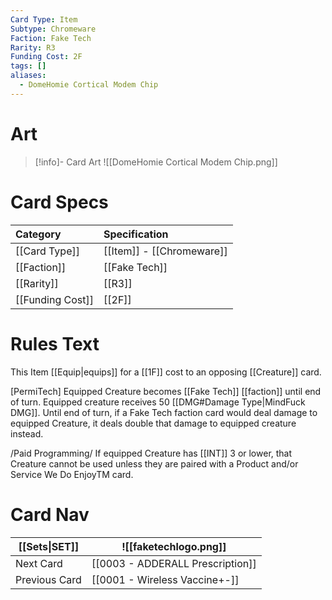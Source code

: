 ```yaml
---
Card Type: Item
Subtype: Chromeware
Faction: Fake Tech
Rarity: R3
Funding Cost: 2F
tags: []
aliases:
  - DomeHomie Cortical Modem Chip
---
```

# Art

> [!info]- Card Art
> ![[DomeHomie Cortical Modem Chip.png]]

# Card Specs

| Category | Specification| 
| :--- | :--- |
| [[Card Type]] | [[Item]] - [[Chromeware]] |  
| [[Faction]] | [[Fake Tech]] | 
| [[Rarity]] | [[R3]]  |
| [[Funding Cost]] | [[2F]] |  

# Rules Text  

This Item [[Equip|equips]] for a [[1F]] cost to an opposing [[Creature]] card.  

[PermiTech] Equipped Creature becomes [[Fake Tech]] [[faction]] until end of turn. 
Equipped creature receives 50 [[DMG#Damage Type|MindFuck DMG]]. 
Until end of turn, if a Fake Tech faction card would deal damage to equipped Creature, it deals double that damage to equipped creature instead.  

/Paid Programming/ If equipped Creature has [[INT]] 3 or lower, that Creature cannot be used unless they are paired with a Product and/or Service We Do EnjoyTM card.  


# Card Nav

| [[Sets\|SET]] | ![[faketechlogo.png]] |
| --- | --- |
| Next Card | [[0003 - ADDERALL Prescription]] |
| Previous Card | [[0001 - Wireless Vaccine+-]] |


